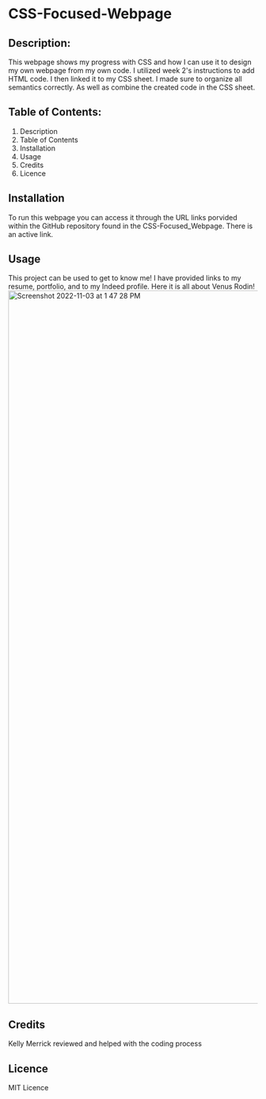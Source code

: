 # CSS-Focused-Webpage
## Description: 
This webpage shows my progress with CSS and how I can use it to design my own webpage from my own code. I utilized week 2's instructions to add HTML code. I then linked it to my CSS sheet. I made sure to organize all semantics correctly. As well as combine the created code in the CSS sheet. 

 ## Table of Contents:
1. Description
2. Table of Contents
3. Installation
4. Usage
5. Credits
6. Licence

## Installation 
To run this webpage you can access it through the URL links porvided within the GitHub repository found in the CSS-Focused_Webpage. There is an active link. 

## Usage
This project can be used to get to know me! I have provided links to my resume, portfolio, and to my Indeed profile. Here it is all about Venus Rodin!
<img width="1440" alt="Screenshot 2022-11-03 at 1 47 28 PM" src="https://user-images.githubusercontent.com/115984242/199857275-df7cbab7-4358-4627-9c27-8dedb8c5234c.png">

## Credits
Kelly Merrick reviewed and helped with the coding process

## Licence
MIT Licence